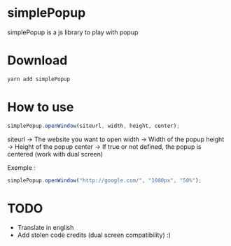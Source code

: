 # simplePopup
simplePopup is a js library to play with popup

# Download

```sh
yarn add simplePopup
```

# How to use

```js
simplePopup.openWindow(siteurl, width, height, center);
```

siteurl -> The website you want to open
width -> Width of the popup
height -> Height of the popup
center -> If true or not defined, the popup is centered (work with dual screen)

Exemple :
```js
simplePopup.openWindow("http://google.com/", "1080px", "50%");
```

# TODO

- Translate in english
- Add stolen code credits (dual screen compatibility) :)